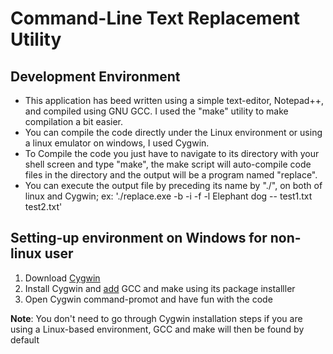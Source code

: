 # Command-Line Text Replacement Utility

## Development Environment
- This application has beed written using a simple text-editor, Notepad++, and compiled using GNU GCC. I used the "make" utility to make compilation a bit easier.
- You can compile the code directly under the Linux environment or using a linux emulator on windows, I used Cygwin.
- To Compile the code you just have to navigate to its directory with your shell screen and type "make", the make script will auto-compile code files in the directory and the output will be a program named "replace".
- You can execute the output file by preceding its name by "./", on both of linux and Cygwin; ex:
'./replace.exe -b  -i -f -l Elephant dog -- test1.txt test2.txt'

## Setting-up environment on Windows for non-linux user
1. Download [Cygwin](https://www.cygwin.com/setup-x86.exe)
2. Install Cygwin and [add](https://www.maketecheasier.com/install-configure-cygwin-windows/) GCC and make using its package installler
3. Open Cygwin command-promot and have fun with the code

**Note**: You don't need to go through Cygwin installation steps if you are using a Linux-based environment, GCC and make will then be found by default
